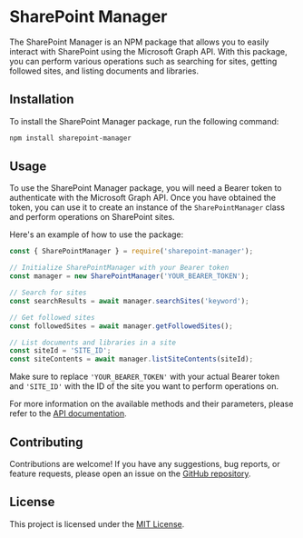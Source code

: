 # SharePoint Manager

The SharePoint Manager is an NPM package that allows you to easily interact with SharePoint using the Microsoft Graph API. With this package, you can perform various operations such as searching for sites, getting followed sites, and listing documents and libraries.

## Installation

To install the SharePoint Manager package, run the following command:

```bash
npm install sharepoint-manager
```

## Usage

To use the SharePoint Manager package, you will need a Bearer token to authenticate with the Microsoft Graph API. Once you have obtained the token, you can use it to create an instance of the `SharePointManager` class and perform operations on SharePoint sites.

Here's an example of how to use the package:

```javascript
const { SharePointManager } = require('sharepoint-manager');

// Initialize SharePointManager with your Bearer token
const manager = new SharePointManager('YOUR_BEARER_TOKEN');

// Search for sites
const searchResults = await manager.searchSites('keyword');

// Get followed sites
const followedSites = await manager.getFollowedSites();

// List documents and libraries in a site
const siteId = 'SITE_ID';
const siteContents = await manager.listSiteContents(siteId);
```

Make sure to replace `'YOUR_BEARER_TOKEN'` with your actual Bearer token and `'SITE_ID'` with the ID of the site you want to perform operations on.

For more information on the available methods and their parameters, please refer to the [API documentation](https://github.com/your-username/sharepoint-manager/docs/api.md).

## Contributing

Contributions are welcome! If you have any suggestions, bug reports, or feature requests, please open an issue on the [GitHub repository](https://github.com/parthiban-subramani/sharepoint-manager).

## License

This project is licensed under the [MIT License](https://opensource.org/licenses/MIT).
